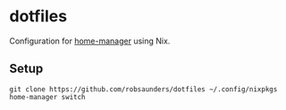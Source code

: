 # dotfiles

Configuration for [home-manager](https://github.com/rycee/home-manager) using Nix.

## Setup

```
git clone https://github.com/robsaunders/dotfiles ~/.config/nixpkgs
home-manager switch
```
